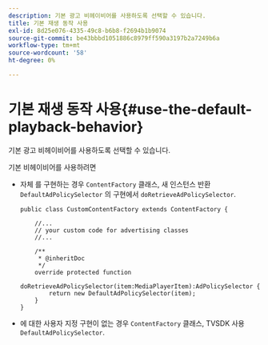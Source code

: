 ```yaml
---
description: 기본 광고 비헤이비어를 사용하도록 선택할 수 있습니다.
title: 기본 재생 동작 사용
exl-id: 8d25e076-4335-49c8-b6b8-f2694b1b9074
source-git-commit: be43bbbd1051886c8979ff590a3197b2a7249b6a
workflow-type: tm+mt
source-wordcount: '58'
ht-degree: 0%

---
```


# 기본 재생 동작 사용{#use-the-default-playback-behavior}

기본 광고 비헤이비어를 사용하도록 선택할 수 있습니다.

기본 비헤이비어를 사용하려면

* 자체 를 구현하는 경우 `ContentFactory` 클래스, 새 인스턴스 반환 `DefaultAdPolicySelector` 의 구현에서 `doRetrieveAdPolicySelector`.

   ```
   public class CustomContentFactory extends ContentFactory { 
   
       //... 
       // your custom code for advertising classes 
       //... 
   
       /** 
        * @inheritDoc 
        */ 
       override protected function  
         doRetrieveAdPolicySelector(item:MediaPlayerItem):AdPolicySelector { 
           return new DefaultAdPolicySelector(item); 
       } 
   }
   ```

* 에 대한 사용자 지정 구현이 없는 경우 `ContentFactory` 클래스, TVSDK 사용 `DefaultAdPolicySelector`.
